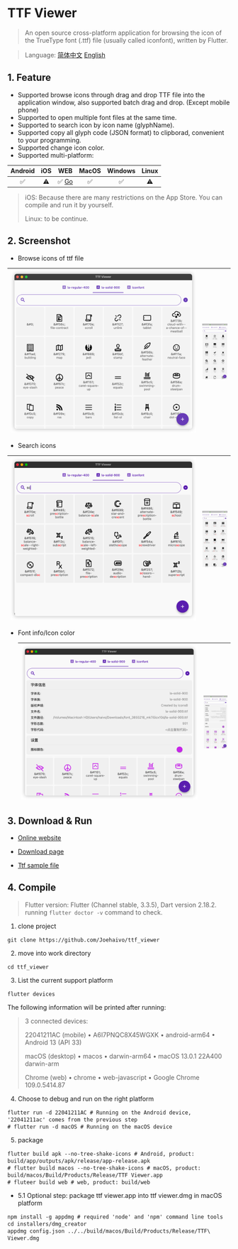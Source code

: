 # TTF Viewer

> An open source cross-platform application for browsing the icon of the TrueType font (.ttf) file (usually called iconfont), written by Flutter.

> Language: [简体中文](README.zh_CN.md) [English](README.md)

## 1. Feature

- Supported browse icons through drag and drop TTF file into the application window, also supported batch drag and drop. (Except mobile phone)
- Supported to open multiple font files at the same time.
- Supported to search icon by icon name (glyphName).
- Supported copy all glyph code (JSON format) to clipborad, convenient to your programming.
- Supported change icon color.
- Supported multi-platform:

| Android | iOS  |                      WEB                      | MacOS | Windows | Linux |
| :-----: | :--: | :-------------------------------------------: | :---: | :-----: | :---: |
|    ✅    |  ⚠️   | ✅ [Go](https://Joehaivo.github.io/ttf_viewer) |   ✅   |    ✅    |   ⚠️   |

> iOS: Because there are many restrictions on the App Store. You can compile and run it by yourself.
>
> Linux: to be continue.

## 2. Screenshot

- Browse icons of ttf file

| <img src="./doc/screenshot/image-20230118111747182.png" alt="image-20230118134418925" style="zoom:60%;" /> | <img src="./doc/screenshot/WechatIMG90.jpeg" alt="WechatIMG90" style="zoom: 18%;" /> |
| ------------------------------------------------------------ | ------------------------------------------------------------ |

- Search icons

| <img src="./doc/screenshot/image-20230118112618519.png" alt="image-20230118134610113" style="zoom:60%;" /> | <img src="./doc/screenshot/WechatIMG91.jpeg" alt="WechatIMG91" style="zoom:18%;" /> |
| ------------------------------------------------------------ | ------------------------------------------------------------ |



- Font info/Icon color

  | <img src="./doc/screenshot/image-20230118112553371.png" alt="image-20230118134847227" style="zoom:60%;" /> | <img src="./doc/screenshot/WechatIMG92.jpeg" alt="WechatIMG92" style="zoom:18%;" /> |
  | ------------------------------------------------------------ | ------------------------------------------------------------ |

  

## 3. Download & Run

- [Online website](https://Joehaivo.github.io/ttf_viewer)

- [Download page](https://github.com/Joehaivo/ttf_viewer/releases)

- [Ttf sample file](doc/iconfont.ttf)

## 4. Compile

> Flutter version: Flutter (Channel stable, 3.3.5), Dart version 2.18.2. running `flutter doctor -v` command to check.

1. clone project

```shell
git clone https://github.com/Joehaivo/ttf_viewer
```

2. move into work directory

```shell
cd ttf_viewer
```

3. List the current support platform

```shell
flutter devices
```

The following information will be printed after running:

> 3 connected devices:
>
> 22041211AC (mobile) • A6I7PNQC8X45WGXK • android-arm64  • Android 13 (API 33)
>
> macOS (desktop)     • macos            • darwin-arm64   • macOS 13.0.1 22A400 darwin-arm
>
> Chrome (web)        • chrome           • web-javascript • Google Chrome 109.0.5414.87

4. Choose to debug and run on the right platform

```shell
flutter run -d 22041211AC # Running on the Android device, '22041211ac' comes from the previous step
# flutter run -d macOS # Running on the macOS device
```

5. package

```shell
flutter build apk --no-tree-shake-icons # Android, product: build/app/outputs/apk/release/app-release.apk
# flutter build macos --no-tree-shake-icons # macOS, product: build/macos/Build/Products/Release/TTF Viewer.app
# fluteer build web # web, product: build/web
```

- 5.1 Optional step: package ttf viewer.app into ttf viewer.dmg in macOS platform

```shell
npm install -g appdmg # required 'node' and 'npm' command line tools
cd installers/dmg_creator
appdmg config.json ../../build/macos/Build/Products/Release/TTF\ Viewer.dmg
```
